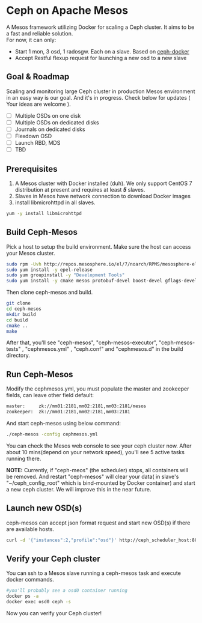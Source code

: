 Ceph on Apache Mesos
======================
A Mesos framework utilizing Docker for scaling a Ceph cluster. It aims to be a fast and reliable solution.  
For now, it can only: 
  - Start 1 mon, 3 osd, 1 radosgw. Each on a slave. Based on [ceph-docker]
  - Accept Restful flexup request for launching a new osd to a new slave

Goal & Roadmap
--------------------------
Scaling and monitoring large Ceph cluster in production Mesos environment in an easy way is our goal. And it's in progress. Check below for updates ( Your ideas are welcome ).
- [ ] Multiple OSDs on one disk
- [ ] Multiple OSDs on dedicated disks
- [ ] Journals on dedicated disks
- [ ] Flexdown OSD
- [ ] Launch RBD, MDS
- [ ] TBD

Prerequisites
--------------------------
1. A Mesos cluster with Docker installed (duh). We only support CentOS 7 distribution at present and requires at least <b><em>5</em></b> slaves.
2. Slaves in Mesos have network connection to download Docker images
3. install libmicrohttpd in all slaves.
```sh
yum -y install libmicrohttpd
```

Build Ceph-Mesos
--------------------------
Pick a host to setup the build environment. Make sure the host can access your Mesos cluster.
```sh
sudo rpm -Uvh http://repos.mesosphere.io/el/7/noarch/RPMS/mesosphere-el-repo-7-1.noarch.rpm
sudo yum install -y epel-release
sudo yum groupinstall -y "Development Tools"
sudo yum install -y cmake mesos protobuf-devel boost-devel gflags-devel glog-devel yaml-cpp-devel  jsoncpp-devel libmicrohttpd-devel zeromq3-devel gmock-devel gtest-devel
```
Then clone ceph-mesos and build.
```sh
git clone 
cd ceph-mesos
mkdir build
cd build
cmake ..
make
```
After that, you'll see "ceph-mesos", "ceph-mesos-executor", "ceph-mesos-tests" , "cephmesos.yml" , "ceph.conf" and "cephmesos.d" in the build directory.

Run Ceph-Mesos
--------------------------
Modify the cephmesos.yml, you must populate the master and zookeeper fields, can leave other field default:
```sh
master:     zk://mm01:2181,mm02:2181,mm03:2181/mesos
zookeeper:  zk://mm01:2181,mm02:2181,mm03:2181
```
And start ceph-mesos using below command:
```sh
./ceph-mesos -config cephmesos.yml
```
You can check the Mesos web console to see your ceph cluster now. After about 10 mins(depend on your network speed), you'll see 5 active tasks running there.

**NOTE:** Currently, if "ceph-meos" (the scheduler) stops, all containers will be removed. And restart "ceph-mesos" will clear your data( in slave's "~/ceph_config_root" which is bind-mounted by Docker container) and start a new ceph cluster. We will improve this in the near future.

Launch new OSD(s)
--------------------------
ceph-mesos can accept json format request and start new OSD(s) if there are available hosts.
```sh
curl -d '{"instances":2,"profile":"osd"}' http://ceph_scheduler_host:8889
```

Verify your Ceph cluster
--------------------------
You can ssh to a Mesos slave running a ceph-mesos task and execute docker commands.
```sh
#you'll probably see a osd0 container running
docker ps -a 
docker exec osd0 ceph -s
```
Now you can verify your Ceph cluster!


[ceph-docker]: https://github.com/ceph/ceph-docker
